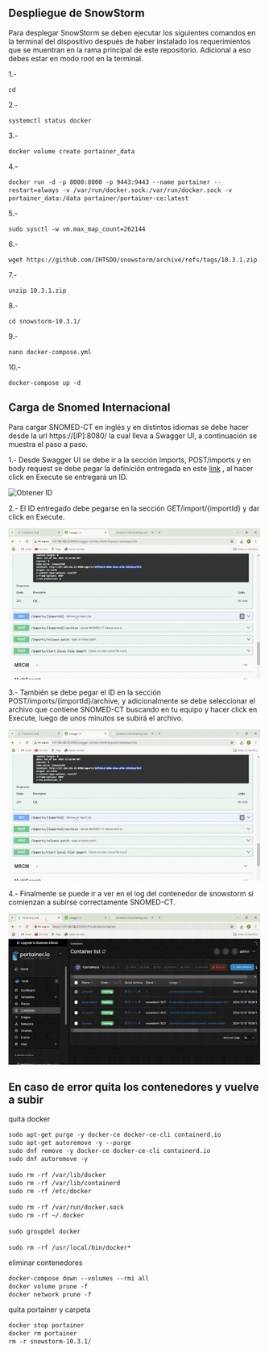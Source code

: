 ## Despliegue de SnowStorm

Para desplegar SnowStorm se deben ejecutar los siguientes comandos en la terminal del dispositivo después de haber instalado los requerimientos que se muentran en la rama principal  de este repositorio. Adicional a eso debes estar en modo root en la terminal.

1.-
```
cd
```

2.-
```
systemctl status docker
```

3.-
```
docker volume create portainer_data
```

4.-
```
docker run -d -p 8000:8000 -p 9443:9443 --name portainer --restart=always -v /var/run/docker.sock:/var/run/docker.sock -v portainer_data:/data portainer/portainer-ce:latest
```

5.-
```
sudo sysctl -w vm.max_map_count=262144
```

6.-
```
wget https://github.com/IHTSDO/snowstorm/archive/refs/tags/10.3.1.zip
```

7.-
```
unzip 10.3.1.zip
```

8.-
```
cd snowstorm-10.3.1/
```

9.-
```
nano docker-compose.yml
```
10.-
```
docker-compose up -d
```
## Carga de Snomed Internacional
Para cargar SNOMED-CT en inglés y en distintos idiomas se debe hacer desde la url https://[IP]:8080/ la cual lleva a Swagger UI, a continuación se muestra  el paso a paso.

1.- Desde Swagger UI se debe ir a la sección Imports, POST/imports y en body request se debe pegar la definición entregada en este [link](https://github.com/IHTSDO/snowstorm/blob/master/docs/loading-snomed.md) , al hacer click en Execute se entregará un ID.

<img src="https://github.com/SIMSADIs/Servidor-Terminologico-SnowStorm/blob/deploy-snowstorm/1.gif" alt="Obtener ID" width="500" height="300">


2.- El ID entregado debe pegarse en la sección GET/import/{importId} y dar click en Execute.

<img src="https://github.com/SIMSADIs/Servidor-Terminologico-SnowStorm/blob/deploy-snowstorm/2.gif" alt="Pegar ID" width="500" height="300">

3.- También se debe pegar el ID en la sección POST/imports/{importId}/archive, y adicionalmente se debe seleccionar el archivo  que contiene SNOMED-CT buscando en tu equipo y hacer click en Execute, luego de unos minutos se subirá el archivo.

<img src="https://github.com/SIMSADIs/Servidor-Terminologico-SnowStorm/blob/deploy-snowstorm/3.gif" alt="Subir archivo" width="500" height="300">

4.- Finalmente se puede ir a ver en el log del contenedor de snowstorm si comienzan a subirse correctamente SNOMED-CT.

<img src="https://github.com/SIMSADIs/Servidor-Terminologico-SnowStorm/blob/deploy-snowstorm/4.gif" alt="Revisando logs" width="500" height="300">


## En caso de error quita los contenedores y vuelve a subir

quita docker
```
sudo apt-get purge -y docker-ce docker-ce-cli containerd.io
sudo apt-get autoremove -y --purge
sudo dnf remove -y docker-ce docker-ce-cli containerd.io
sudo dnf autoremove -y

sudo rm -rf /var/lib/docker
sudo rm -rf /var/lib/containerd
sudo rm -rf /etc/docker

sudo rm -rf /var/run/docker.sock
sudo rm -rf ~/.docker

sudo groupdel docker

sudo rm -rf /usr/local/bin/docker*

```
eliminar contenedores
```
docker-compose down --volumes --rmi all
docker volume prune -f
docker network prune -f
```
quita portainer y carpeta
```
docker stop portainer
docker rm portainer
rm -r snowstorm-10.3.1/
```




